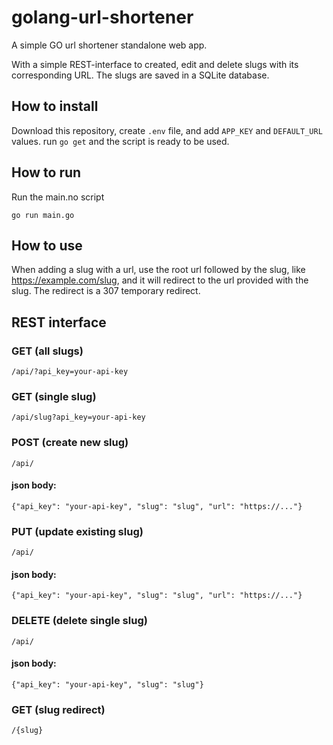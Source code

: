 # golang-url-shortener
A simple GO url shortener standalone web app.

With a simple REST-interface to created, edit and delete slugs with its corresponding URL. The slugs are saved in a SQLite database.


## How to install
Download this repository, create `.env` file, and add `APP_KEY` and `DEFAULT_URL` values. run `go get` and the script is ready to be used.

## How to run
Run the main.no script

`go run main.go`

## How to use
When adding a slug with a url, use the root url followed by the slug, like https://example.com/slug, and it will redirect to the url provided with the slug. The redirect is a 307 temporary redirect.



## REST interface

### GET (all slugs)

`/api/?api_key=your-api-key`

### GET (single slug)

`/api/slug?api_key=your-api-key`

### POST (create new slug)

`/api/`

#### json body:
`{"api_key": "your-api-key", "slug": "slug", "url": "https://..."}`

### PUT (update existing slug)

`/api/`

#### json body: 
`{"api_key": "your-api-key", "slug": "slug", "url": "https://..."}`


### DELETE (delete single slug)

`/api/`

#### json body: 
`{"api_key": "your-api-key", "slug": "slug"}`


### GET (slug redirect)

`/{slug}`
